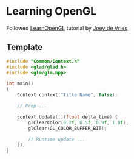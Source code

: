 # Learning OpenGL

Followed [LearnOpenGL](https://learnopengl.com) tutorial by [Joey de Vries](http://joeydevries.com/#home)

## Template

```cpp
#include "Common/Context.h"
#include <glad/glad.h>
#include <glm/glm.hpp>

int main()
{
    Context context("Title Name", false);

    // Prep ...

    context.Update([](float delta_time) {
        glClearColor(0.2f, 0.5f, 0.9f, 1.0f);
        glClear(GL_COLOR_BUFFER_BIT);

        // Runtime update ...
    });
}
```

